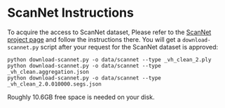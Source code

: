 # ScanNet Instructions

To acquire the access to ScanNet dataset, Please refer to the [ScanNet project page](https://github.com/ScanNet/ScanNet) and follow the instructions there. You will get a `download-scannet.py` script after your request for the ScanNet dataset is approved:

```shell
python download-scannet.py -o data/scannet --type _vh_clean_2.ply
python download-scannet.py -o data/scannet --type _vh_clean.aggregation.json
python download-scannet.py -o data/scannet --type _vh_clean_2.0.010000.segs.json
```

Roughly 10.6GB free space is needed on your disk.
